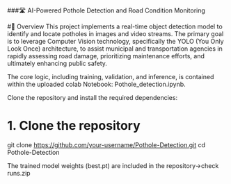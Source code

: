 ###🛣️ AI-Powered Pothole Detection and Road Condition Monitoring

#📝 Overview
This project implements a real-time object detection model to identify and locate potholes in images and video streams. The primary goal is to leverage Computer Vision technology, specifically the YOLO (You Only Look Once) architecture, to assist municipal and transportation agencies in rapidly assessing road damage, prioritizing maintenance efforts, and ultimately enhancing public safety.

The core logic, including training, validation, and inference, is contained within the uploaded colab Notebook: Pothole_detection.ipynb.

Clone the repository and install the required dependencies:
# 1. Clone the repository
git clone https://github.com/your-username/Pothole-Detection.git
cd Pothole-Detection

The trained model weights (best.pt) are included in the repository->check runs.zip
